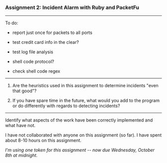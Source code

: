 ### Assignment 2: Incident Alarm with Ruby and PacketFu
___

To do:

- report just once for packets to all ports
- test credit card info in the clear? 

- test log file analysis
- shell code protocol?
- check shell code regex   

---

1. Are the heuristics used in this assignment to determine incidents "even that good"?

2. If you have spare time in the future, what would you add to the program or do differently with regards to detecting incidents?

---

Identify what aspects of the work have been correctly implemented and what have not.  

I have not collaborated with anyone on this assignment (so far). I have spent 	about 8-10 hours on this assignment.

*I'm using one token for this assignment -- now due Wednesday, October 8th at midnight.*
